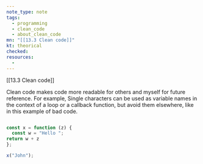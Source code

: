 ```yaml
---
note_type: note
tags:
  - programming
  - clean_code
  - about_clean_code
mn: "[[13.3 Clean code]]"
kt: theorical
checked: 
resources:
  -
---
```

[[13.3 Clean code]]

Clean code makes code more readable for others and myself for future reference. For example, Single characters can be used as variable names in the context of a loop or a callback function, but avoid them elsewhere, like in this example of bad code.

```javascript

const x = function (z) {
  const w = "Hello ";
return w + z
};

x("John");
```



